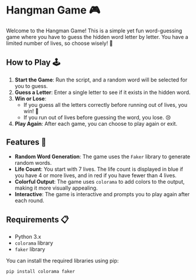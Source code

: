 # Hangman Game 🎮

Welcome to the Hangman Game! This is a simple yet fun word-guessing game where you have to guess the hidden word letter by letter. You have a limited number of lives, so choose wisely! 🎯

## How to Play 🕹️

1. **Start the Game**: Run the script, and a random word will be selected for you to guess.
2. **Guess a Letter**: Enter a single letter to see if it exists in the hidden word.
3. **Win or Lose**: 
   - If you guess all the letters correctly before running out of lives, you win! 🎉
   - If you run out of lives before guessing the word, you lose. 😢
4. **Play Again**: After each game, you can choose to play again or exit.

## Features 🌟

- **Random Word Generation**: The game uses the `Faker` library to generate random words.
- **Life Count**: You start with 7 lives. The life count is displayed in blue if you have 4 or more lives, and in red if you have fewer than 4 lives.
- **Colorful Output**: The game uses `colorama` to add colors to the output, making it more visually appealing.
- **Interactive**: The game is interactive and prompts you to play again after each round.

## Requirements 📋

- Python 3.x
- `colorama` library
- `faker` library

You can install the required libraries using pip:

```bash
pip install colorama faker
